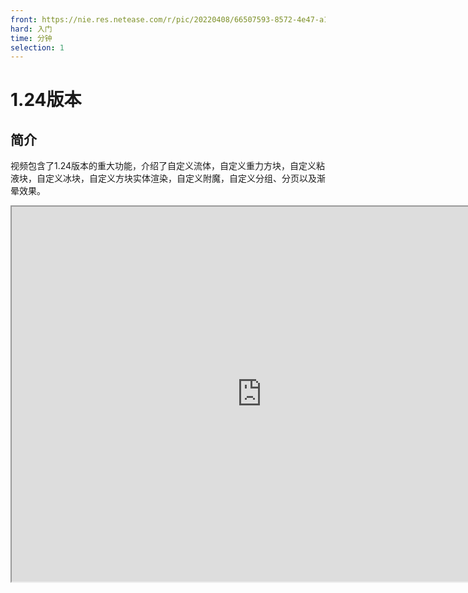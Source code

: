 ```yaml
---
front: https://nie.res.netease.com/r/pic/20220408/66507593-8572-4e47-a1a0-8a96efe02425.png
hard: 入门
time: 分钟
selection: 1
---
```


# 1.24版本

## 简介

视频包含了1.24版本的重大功能，介绍了自定义流体，自定义重力方块，自定义粘液块，自定义冰块，自定义方块实体渲染，自定义附魔，自定义分组、分页以及渐晕效果。



<iframe src="https://cc.163.com/act/m/daily/iframeplayer/?id=61415ca248e27490891e9566" height="600" width="800" allow="fullscreen" />

## 视频对应demo

下载地址或出处如下：

### 1、自定义附魔

​		[下载地址](https://g79.gdl.netease.com/EnchantDemo.zip)



### 2、其他内容

​		[下载地址](https://g79.gdl.netease.com/1.24demo.zip)